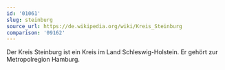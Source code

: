 ```yaml
---
id: '01061'
slug: steinburg
source_url: https://de.wikipedia.org/wiki/Kreis_Steinburg
comparison: '09162'
---
```


Der Kreis Steinburg ist ein Kreis im Land Schleswig-Holstein. Er gehört zur Metropolregion Hamburg.
